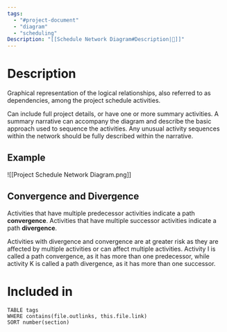 ```yaml
---
tags:
  - "#project-document"
  - "diagram"
  - "scheduling"
Description: "[[Schedule Network Diagram#Description|📝]]"
---
```

# Description
Graphical representation of the logical relationships, also referred to as dependencies, among the project schedule activities.

Can include full project details, or have one or more summary activities. A summary narrative can accompany the diagram and describe the basic approach used to sequence the activities. Any unusual activity sequences within the network should be fully described within the narrative.
## Example
![[Project Schedule Network Diagram.png]]
## Convergence and Divergence
Activities that have multiple predecessor activities indicate a path **convergence**.
Activities that have multiple successor activities indicate a path **divergence**.

Activities with divergence and convergence are at greater risk as they are affected by multiple activities or can affect multiple activities. Activity I is called a path convergence, as it has more than one predecessor, while activity K is called a path divergence, as it has more than one successor.
# Included in
```dataview
TABLE tags
WHERE contains(file.outlinks, this.file.link)
SORT number(section)
```

